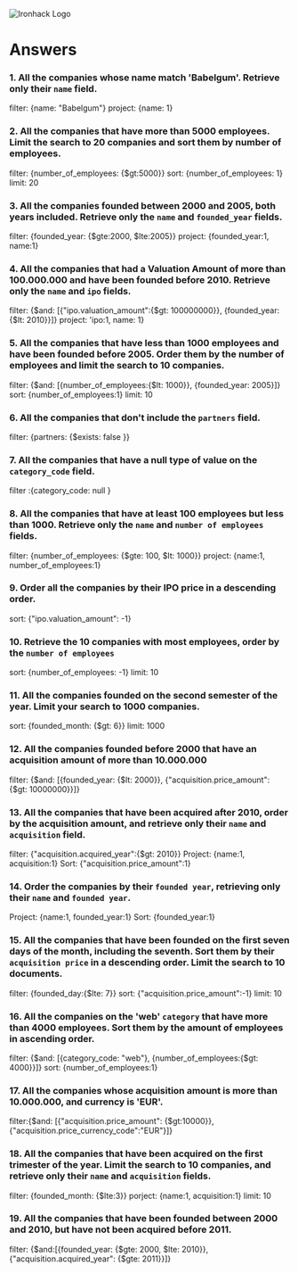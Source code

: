 ![Ironhack Logo](https://i.imgur.com/1QgrNNw.png)

# Answers

### 1. All the companies whose name match 'Babelgum'. Retrieve only their `name` field.
filter: {name: "Babelgum"}
project: {name: 1}
<!-- Your Code Goes Here -->

### 2. All the companies that have more than 5000 employees. Limit the search to 20 companies and sort them by **number of employees**.
filter: {number_of_employees: {$gt:5000}}
sort: {number_of_employees: 1}
limit: 20
<!-- Your Code Goes Here -->

### 3. All the companies founded between 2000 and 2005, both years included. Retrieve only the `name` and `founded_year` fields.
filter: {founded_year: {$gte:2000, $lte:2005}}
project: {founded_year:1, name:1}

<!-- Your Code Goes Here -->

### 4. All the companies that had a Valuation Amount of more than 100.000.000 and have been founded before 2010. Retrieve only the `name` and `ipo` fields.
filter: {$and: [{"ipo.valuation_amount":{$gt: 100000000}}, {founded_year: {$lt: 2010}}]}
project: 'ipo:1, name: 1}

<!-- Your Code Goes Here -->

### 5. All the companies that have less than 1000 employees and have been founded before 2005. Order them by the number of employees and limit the search to 10 companies.
filter: {$and: [{number_of_employees:{$lt: 1000}}, {founded_year: 2005}]}
sort: {number_of_employees:1}
limit: 10
<!-- Your Code Goes Here -->

### 6. All the companies that don't include the `partners` field.
filter: {partners: {$exists: false }}

<!-- Your Code Goes Here -->

### 7. All the companies that have a null type of value on the `category_code` field.
filter :{category_code: null }

<!-- Your Code Goes Here -->

### 8. All the companies that have at least 100 employees but less than 1000. Retrieve only the `name` and `number of employees` fields.
filter: {number_of_employees: {$gte: 100, $lt: 1000}}
project: {name:1, number_of_employees:1}
<!-- Your Code Goes Here -->

### 9. Order all the companies by their IPO price in a descending order.
sort: {"ipo.valuation_amount": -1}
<!-- Your Code Goes Here -->

### 10. Retrieve the 10 companies with most employees, order by the `number of employees`
sort: {number_of_employees: -1}
limit: 10

<!-- Your Code Goes Here -->

### 11. All the companies founded on the second semester of the year. Limit your search to 1000 companies.
sort: {founded_month: {$gt: 6}}
limit: 1000
<!-- Your Code Goes Here -->

### 12. All the companies founded before 2000 that have an acquisition amount of more than 10.000.000
filter: {$and: [{founded_year: {$lt: 2000}}, {"acquisition.price_amount": {$gt: 10000000}}]}


<!-- Your Code Goes Here -->

### 13. All the companies that have been acquired after 2010, order by the acquisition amount, and retrieve only their `name` and `acquisition` field.
filter: {"acquisition.acquired_year":{$gt: 2010}}
Project: {name:1, acquisition:1}
Sort: {"acquisition.price_amount":1}
<!-- Your Code Goes Here -->

### 14. Order the companies by their `founded year`, retrieving only their `name` and `founded year`.
Project: {name:1, founded_year:1}
Sort: {founded_year:1}

<!-- Your Code Goes Here -->

### 15. All the companies that have been founded on the first seven days of the month, including the seventh. Sort them by their `acquisition price` in a descending order. Limit the search to 10 documents.
filter: {founded_day:{$lte: 7}}
sort: {"acquisition.price_amount":-1}
limit: 10
<!-- Your Code Goes Here -->

### 16. All the companies on the 'web' `category` that have more than 4000 employees. Sort them by the amount of employees in ascending order.
filter: {$and: [{category_code: "web"}, {number_of_employees:{$gt: 4000}}]}
sort: {number_of_employees:1}

<!-- Your Code Goes Here -->

### 17. All the companies whose acquisition amount is more than 10.000.000, and currency is 'EUR'.
filter:{$and: [{"acquisition.price_amount": {$gt:10000}},{"acquisition.price_currency_code":"EUR"}]}
<!-- Your Code Goes Here -->

### 18. All the companies that have been acquired on the first trimester of the year. Limit the search to 10 companies, and retrieve only their `name` and `acquisition` fields.
filter: {founded_month: {$lte:3}}
porject: {name:1, acquisition:1}
limit: 10

<!-- Your Code Goes Here -->

### 19. All the companies that have been founded between 2000 and 2010, but have not been acquired before 2011.
filter: {$and:[{founded_year: {$gte: 2000, $lte: 2010}}, {"acquisition.acquired_year": {$gte: 2011}}]}
<!-- Your Code Goes Here -->
